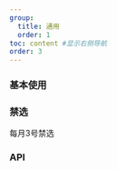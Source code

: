 ```yaml
---
group: 
  title: 通用
  order: 1
toc: content #显示右侧导航
order: 3
---
```

### 基本使用
<code  src="./demo01"></code>

### 禁选
每月3号禁选
<code  src="./demo02"></code>

### API
<API id='Calendar' />